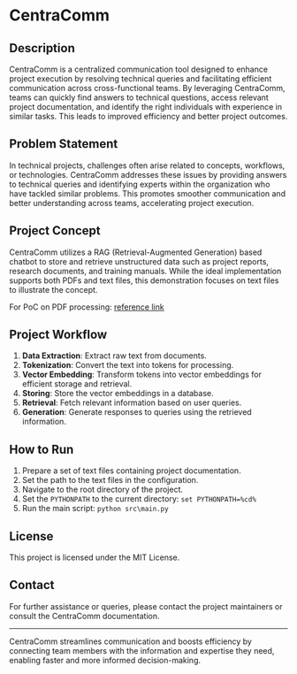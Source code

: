 # CentraComm

## Description
CentraComm is a centralized communication tool designed to enhance project execution by resolving technical queries and facilitating efficient communication across cross-functional teams. By leveraging CentraComm, teams can quickly find answers to technical questions, access relevant project documentation, and identify the right individuals with experience in similar tasks. This leads to improved efficiency and better project outcomes.

## Problem Statement
In technical projects, challenges often arise related to concepts, workflows, or technologies. CentraComm addresses these issues by providing answers to technical queries and identifying experts within the organization who have tackled similar problems. This promotes smoother communication and better understanding across teams, accelerating project execution.

## Project Concept
CentraComm utilizes a RAG (Retrieval-Augmented Generation) based chatbot to store and retrieve unstructured data such as project reports, research documents, and training manuals. While the ideal implementation supports both PDFs and text files, this demonstration focuses on text files to illustrate the concept.

For PoC on PDF processing: [reference link](https://github.com/AKA-SSH/Text-Summarizer/blob/main/README.md)

## Project Workflow
1. **Data Extraction**: Extract raw text from documents.
2. **Tokenization**: Convert the text into tokens for processing.
3. **Vector Embedding**: Transform tokens into vector embeddings for efficient storage and retrieval.
4. **Storing**: Store the vector embeddings in a database.
5. **Retrieval**: Fetch relevant information based on user queries.
6. **Generation**: Generate responses to queries using the retrieved information.

## How to Run
1. Prepare a set of text files containing project documentation.
2. Set the path to the text files in the configuration.
3. Navigate to the root directory of the project.
4. Set the `PYTHONPATH` to the current directory: `set PYTHONPATH=%cd%`
5. Run the main script: `python src\main.py`

## License
This project is licensed under the MIT License.

## Contact
For further assistance or queries, please contact the project maintainers or consult the CentraComm documentation.

---

CentraComm streamlines communication and boosts efficiency by connecting team members with the information and expertise they need, enabling faster and more informed decision-making.
